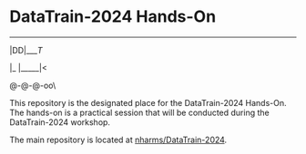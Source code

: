 # DataTrain-2024 Hands-On
____

|DD|____T_

|_ |_____|<

  @-@-@-oo\


This repository is the designated place for the DataTrain-2024 Hands-On. The hands-on is a practical session that will be conducted during the DataTrain-2024 workshop.

The main repository is located at [nharms/DataTrain-2024](https://github.com/nharms-awi/DataTrain-2024).
